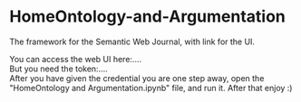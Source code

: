 # HomeOntology-and-Argumentation
The framework for the Semantic Web Journal, with link for the UI.

You can access the web UI here:....\
But you need the token:....\
After you have given the credential you are one step away, open the "HomeOntology and Argumentation.ipynb" file, and run it. After that enjoy :)
